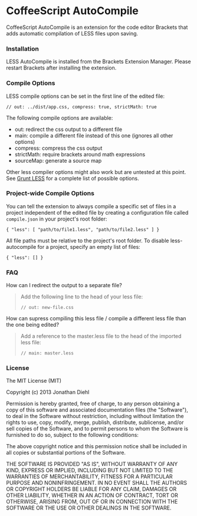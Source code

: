 # CoffeeScript AutoCompile

CoffeeScript AutoCompile is an extension for the code editor Brackets that adds automatic compilation of LESS files upon saving.


### Installation

LESS AutoCompile is installed from the Brackets Extension Manager. Please restart Brackets after installing the extension.


### Compile Options

LESS compile options can be set in the first line of the edited file:

    // out: ../dist/app.css, compress: true, strictMath: true

The following compile options are available:

* out: redirect the css output to a different file
* main: compile a different file instead of this one (ignores all other options)
* compress: compress the css output
* strictMath: require brackets around math expressions
* sourceMap: generate a source map

Other less compiler options might also work but are untested at this point. See [Grunt LESS](https://github.com/gruntjs/grunt-contrib-less#options) for a complete list of possible options.


### Project-wide Compile Options

You can tell the extension to always compile a specific set of files in a project independent of the edited file by creating a configuration file called `compile.json` in your project's root folder:

    { "less": [ "path/to/file1.less", "path/to/file2.less" ] }

All file paths must be relative to the project's root folder. To disable less-autocompile for a project, specify an empty list of files:

    { "less": [] }

### FAQ

How can I redirect the output to a separate file?

> Add the following line to the head of your less file:
> 
>     // out: new-file.css

How can supress compiling this less file / compile a different less file than the one being edited?

> Add a reference to the master.less file to the head of the imported less file:
> 
>     // main: master.less


### License
The MIT License (MIT)

Copyright (c) 2013 Jonathan Diehl

Permission is hereby granted, free of charge, to any person obtaining a copy
of this software and associated documentation files (the "Software"), to deal
in the Software without restriction, including without limitation the rights
to use, copy, modify, merge, publish, distribute, sublicense, and/or sell
copies of the Software, and to permit persons to whom the Software is
furnished to do so, subject to the following conditions:

The above copyright notice and this permission notice shall be included in
all copies or substantial portions of the Software.

THE SOFTWARE IS PROVIDED "AS IS", WITHOUT WARRANTY OF ANY KIND, EXPRESS OR
IMPLIED, INCLUDING BUT NOT LIMITED TO THE WARRANTIES OF MERCHANTABILITY,
FITNESS FOR A PARTICULAR PURPOSE AND NONINFRINGEMENT. IN NO EVENT SHALL THE
AUTHORS OR COPYRIGHT HOLDERS BE LIABLE FOR ANY CLAIM, DAMAGES OR OTHER
LIABILITY, WHETHER IN AN ACTION OF CONTRACT, TORT OR OTHERWISE, ARISING FROM,
OUT OF OR IN CONNECTION WITH THE SOFTWARE OR THE USE OR OTHER DEALINGS IN
THE SOFTWARE.
